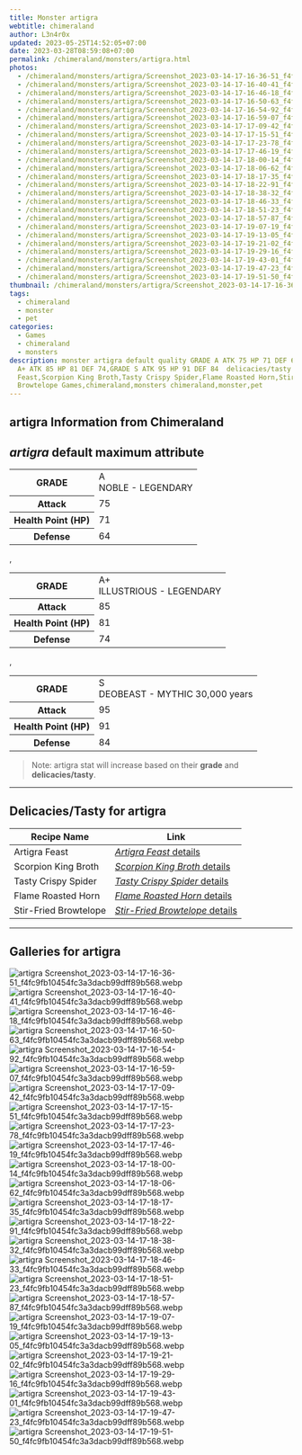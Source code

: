 ```yaml
---
title: Monster artigra
webtitle: chimeraland
author: L3n4r0x
updated: 2023-05-25T14:52:05+07:00
date: 2023-03-28T08:59:08+07:00
permalink: /chimeraland/monsters/artigra.html
photos:
  - /chimeraland/monsters/artigra/Screenshot_2023-03-14-17-16-36-51_f4fc9fb10454fc3a3dacb99dff89b568.webp
  - /chimeraland/monsters/artigra/Screenshot_2023-03-14-17-16-40-41_f4fc9fb10454fc3a3dacb99dff89b568.webp
  - /chimeraland/monsters/artigra/Screenshot_2023-03-14-17-16-46-18_f4fc9fb10454fc3a3dacb99dff89b568.webp
  - /chimeraland/monsters/artigra/Screenshot_2023-03-14-17-16-50-63_f4fc9fb10454fc3a3dacb99dff89b568.webp
  - /chimeraland/monsters/artigra/Screenshot_2023-03-14-17-16-54-92_f4fc9fb10454fc3a3dacb99dff89b568.webp
  - /chimeraland/monsters/artigra/Screenshot_2023-03-14-17-16-59-07_f4fc9fb10454fc3a3dacb99dff89b568.webp
  - /chimeraland/monsters/artigra/Screenshot_2023-03-14-17-17-09-42_f4fc9fb10454fc3a3dacb99dff89b568.webp
  - /chimeraland/monsters/artigra/Screenshot_2023-03-14-17-17-15-51_f4fc9fb10454fc3a3dacb99dff89b568.webp
  - /chimeraland/monsters/artigra/Screenshot_2023-03-14-17-17-23-78_f4fc9fb10454fc3a3dacb99dff89b568.webp
  - /chimeraland/monsters/artigra/Screenshot_2023-03-14-17-17-46-19_f4fc9fb10454fc3a3dacb99dff89b568.webp
  - /chimeraland/monsters/artigra/Screenshot_2023-03-14-17-18-00-14_f4fc9fb10454fc3a3dacb99dff89b568.webp
  - /chimeraland/monsters/artigra/Screenshot_2023-03-14-17-18-06-62_f4fc9fb10454fc3a3dacb99dff89b568.webp
  - /chimeraland/monsters/artigra/Screenshot_2023-03-14-17-18-17-35_f4fc9fb10454fc3a3dacb99dff89b568.webp
  - /chimeraland/monsters/artigra/Screenshot_2023-03-14-17-18-22-91_f4fc9fb10454fc3a3dacb99dff89b568.webp
  - /chimeraland/monsters/artigra/Screenshot_2023-03-14-17-18-38-32_f4fc9fb10454fc3a3dacb99dff89b568.webp
  - /chimeraland/monsters/artigra/Screenshot_2023-03-14-17-18-46-33_f4fc9fb10454fc3a3dacb99dff89b568.webp
  - /chimeraland/monsters/artigra/Screenshot_2023-03-14-17-18-51-23_f4fc9fb10454fc3a3dacb99dff89b568.webp
  - /chimeraland/monsters/artigra/Screenshot_2023-03-14-17-18-57-87_f4fc9fb10454fc3a3dacb99dff89b568.webp
  - /chimeraland/monsters/artigra/Screenshot_2023-03-14-17-19-07-19_f4fc9fb10454fc3a3dacb99dff89b568.webp
  - /chimeraland/monsters/artigra/Screenshot_2023-03-14-17-19-13-05_f4fc9fb10454fc3a3dacb99dff89b568.webp
  - /chimeraland/monsters/artigra/Screenshot_2023-03-14-17-19-21-02_f4fc9fb10454fc3a3dacb99dff89b568.webp
  - /chimeraland/monsters/artigra/Screenshot_2023-03-14-17-19-29-16_f4fc9fb10454fc3a3dacb99dff89b568.webp
  - /chimeraland/monsters/artigra/Screenshot_2023-03-14-17-19-43-01_f4fc9fb10454fc3a3dacb99dff89b568.webp
  - /chimeraland/monsters/artigra/Screenshot_2023-03-14-17-19-47-23_f4fc9fb10454fc3a3dacb99dff89b568.webp
  - /chimeraland/monsters/artigra/Screenshot_2023-03-14-17-19-51-50_f4fc9fb10454fc3a3dacb99dff89b568.webp
thumbnail: /chimeraland/monsters/artigra/Screenshot_2023-03-14-17-16-36-51_f4fc9fb10454fc3a3dacb99dff89b568.webp
tags:
  - chimeraland
  - monster
  - pet
categories:
  - Games
  - chimeraland
  - monsters
description: monster artigra default quality GRADE A ATK 75 HP 71 DEF 64,GRADE
  A+ ATK 85 HP 81 DEF 74,GRADE S ATK 95 HP 91 DEF 84  delicacies/tasty Artigra
  Feast,Scorpion King Broth,Tasty Crispy Spider,Flame Roasted Horn,Stir-Fried
  Browtelope Games,chimeraland,monsters chimeraland,monster,pet
---
```


<link
  rel="stylesheet"
  href="https://rawcdn.githack.com/dimaslanjaka/Web-Manajemen/870a349/css/bootstrap-5-3-0-alpha3-wrapper.css"
/>
<section id="bootstrap-wrapper">
  <div data-bs-theme="dark">
    <h2>artigra Information from Chimeraland</h2>
    <h2 id="attribute"><i>artigra</i> default maximum attribute</h2>
    <div class="row">
      <div class="col mb-2">
        <div class="card">
          <div class="card-body">
            <table>
              <tr>
                <th>GRADE</th>
                <td>
                  A <br /><span class="text-warning">NOBLE - LEGENDARY</span>
                </td>
              </tr>
              <tr>
                <th>Attack</th>
                <td>75</td>
              </tr>
              <tr>
                <th>Health Point (HP)</th>
                <td>71</td>
              </tr>
              <tr>
                <th>Defense</th>
                <td>64</td>
              </tr>
            </table>
          </div>
        </div>
      </div>
      ,
      <div class="col mb-2">
        <div class="card">
          <div class="card-body">
            <table>
              <tr>
                <th>GRADE</th>
                <td>
                  A+ <br /><span class="text-warning"
                    >ILLUSTRIOUS - LEGENDARY</span
                  >
                </td>
              </tr>
              <tr>
                <th>Attack</th>
                <td>85</td>
              </tr>
              <tr>
                <th>Health Point (HP)</th>
                <td>81</td>
              </tr>
              <tr>
                <th>Defense</th>
                <td>74</td>
              </tr>
            </table>
          </div>
        </div>
      </div>
      ,
      <div class="col mb-2">
        <div class="card">
          <div class="card-body">
            <table>
              <tr>
                <th>GRADE</th>
                <td>
                  S <br /><span class="text-danger"
                    >DEOBEAST - MYTHIC 30,000 years</span
                  >
                </td>
              </tr>
              <tr>
                <th>Attack</th>
                <td>95</td>
              </tr>
              <tr>
                <th>Health Point (HP)</th>
                <td>91</td>
              </tr>
              <tr>
                <th>Defense</th>
                <td>84</td>
              </tr>
            </table>
          </div>
        </div>
      </div>
    </div>
    <blockquote>
      Note: artigra stat will increase based on their <b>grade</b> and
      <b>delicacies/tasty</b>.
    </blockquote>
    <hr />
    <h2 id="delicacies">Delicacies/Tasty for artigra</h2>
    <div class="card">
      <div class="card-body">
        <div class="table-responsive">
          <table class="table table-striped">
            <thead>
              <tr>
                <th>Recipe Name</th>
                <th>Link</th>
              </tr>
            </thead>
            <tbody>
              <tr>
                <td>Artigra Feast</td>
                <td>
                  <a
                    href="#"
                    class="text-primary"
                    title="Click here to view recipe Artigra Feast details"
                    ><i>Artigra Feast</i> details</a
                  >
                </td>
              </tr>
              <tr>
                <td>Scorpion King Broth</td>
                <td>
                  <a
                    href="#"
                    class="text-primary"
                    title="Click here to view recipe Scorpion King Broth details"
                    ><i>Scorpion King Broth</i> details</a
                  >
                </td>
              </tr>
              <tr>
                <td>Tasty Crispy Spider</td>
                <td>
                  <a
                    href="#"
                    class="text-primary"
                    title="Click here to view recipe Tasty Crispy Spider details"
                    ><i>Tasty Crispy Spider</i> details</a
                  >
                </td>
              </tr>
              <tr>
                <td>Flame Roasted Horn</td>
                <td>
                  <a
                    href="https://www.webmanajemen.com/chimeraland/recipes/flame-roasted-horn.html"
                    class="text-primary"
                    title="Click here to view recipe Flame Roasted Horn details"
                    ><i>Flame Roasted Horn</i> details</a
                  >
                </td>
              </tr>
              <tr>
                <td>Stir-Fried Browtelope</td>
                <td>
                  <a
                    href="https://www.webmanajemen.com/chimeraland/recipes/stir-fried-browtelope.html"
                    class="text-primary"
                    title="Click here to view recipe Stir-Fried Browtelope details"
                    ><i>Stir-Fried Browtelope</i> details</a
                  >
                </td>
              </tr>
            </tbody>
          </table>
        </div>
      </div>
    </div>
    <hr />
    <div id="gallery">
      <h2>Galleries for artigra</h2>
      <div class="row">
        <div class="col-lg-6 col-12">
          <img
            src="https://www.webmanajemen.com/chimeraland/monsters/artigra/Screenshot_2023-03-14-17-16-36-51_f4fc9fb10454fc3a3dacb99dff89b568.webp"
            alt="artigra Screenshot_2023-03-14-17-16-36-51_f4fc9fb10454fc3a3dacb99dff89b568.webp"
          />
        </div>
        <div class="col-lg-6 col-12">
          <img
            src="https://www.webmanajemen.com/chimeraland/monsters/artigra/Screenshot_2023-03-14-17-16-40-41_f4fc9fb10454fc3a3dacb99dff89b568.webp"
            alt="artigra Screenshot_2023-03-14-17-16-40-41_f4fc9fb10454fc3a3dacb99dff89b568.webp"
          />
        </div>
        <div class="col-lg-6 col-12">
          <img
            src="https://www.webmanajemen.com/chimeraland/monsters/artigra/Screenshot_2023-03-14-17-16-46-18_f4fc9fb10454fc3a3dacb99dff89b568.webp"
            alt="artigra Screenshot_2023-03-14-17-16-46-18_f4fc9fb10454fc3a3dacb99dff89b568.webp"
          />
        </div>
        <div class="col-lg-6 col-12">
          <img
            src="https://www.webmanajemen.com/chimeraland/monsters/artigra/Screenshot_2023-03-14-17-16-50-63_f4fc9fb10454fc3a3dacb99dff89b568.webp"
            alt="artigra Screenshot_2023-03-14-17-16-50-63_f4fc9fb10454fc3a3dacb99dff89b568.webp"
          />
        </div>
        <div class="col-lg-6 col-12">
          <img
            src="https://www.webmanajemen.com/chimeraland/monsters/artigra/Screenshot_2023-03-14-17-16-54-92_f4fc9fb10454fc3a3dacb99dff89b568.webp"
            alt="artigra Screenshot_2023-03-14-17-16-54-92_f4fc9fb10454fc3a3dacb99dff89b568.webp"
          />
        </div>
        <div class="col-lg-6 col-12">
          <img
            src="https://www.webmanajemen.com/chimeraland/monsters/artigra/Screenshot_2023-03-14-17-16-59-07_f4fc9fb10454fc3a3dacb99dff89b568.webp"
            alt="artigra Screenshot_2023-03-14-17-16-59-07_f4fc9fb10454fc3a3dacb99dff89b568.webp"
          />
        </div>
        <div class="col-lg-6 col-12">
          <img
            src="https://www.webmanajemen.com/chimeraland/monsters/artigra/Screenshot_2023-03-14-17-17-09-42_f4fc9fb10454fc3a3dacb99dff89b568.webp"
            alt="artigra Screenshot_2023-03-14-17-17-09-42_f4fc9fb10454fc3a3dacb99dff89b568.webp"
          />
        </div>
        <div class="col-lg-6 col-12">
          <img
            src="https://www.webmanajemen.com/chimeraland/monsters/artigra/Screenshot_2023-03-14-17-17-15-51_f4fc9fb10454fc3a3dacb99dff89b568.webp"
            alt="artigra Screenshot_2023-03-14-17-17-15-51_f4fc9fb10454fc3a3dacb99dff89b568.webp"
          />
        </div>
        <div class="col-lg-6 col-12">
          <img
            src="https://www.webmanajemen.com/chimeraland/monsters/artigra/Screenshot_2023-03-14-17-17-23-78_f4fc9fb10454fc3a3dacb99dff89b568.webp"
            alt="artigra Screenshot_2023-03-14-17-17-23-78_f4fc9fb10454fc3a3dacb99dff89b568.webp"
          />
        </div>
        <div class="col-lg-6 col-12">
          <img
            src="https://www.webmanajemen.com/chimeraland/monsters/artigra/Screenshot_2023-03-14-17-17-46-19_f4fc9fb10454fc3a3dacb99dff89b568.webp"
            alt="artigra Screenshot_2023-03-14-17-17-46-19_f4fc9fb10454fc3a3dacb99dff89b568.webp"
          />
        </div>
        <div class="col-lg-6 col-12">
          <img
            src="https://www.webmanajemen.com/chimeraland/monsters/artigra/Screenshot_2023-03-14-17-18-00-14_f4fc9fb10454fc3a3dacb99dff89b568.webp"
            alt="artigra Screenshot_2023-03-14-17-18-00-14_f4fc9fb10454fc3a3dacb99dff89b568.webp"
          />
        </div>
        <div class="col-lg-6 col-12">
          <img
            src="https://www.webmanajemen.com/chimeraland/monsters/artigra/Screenshot_2023-03-14-17-18-06-62_f4fc9fb10454fc3a3dacb99dff89b568.webp"
            alt="artigra Screenshot_2023-03-14-17-18-06-62_f4fc9fb10454fc3a3dacb99dff89b568.webp"
          />
        </div>
        <div class="col-lg-6 col-12">
          <img
            src="https://www.webmanajemen.com/chimeraland/monsters/artigra/Screenshot_2023-03-14-17-18-17-35_f4fc9fb10454fc3a3dacb99dff89b568.webp"
            alt="artigra Screenshot_2023-03-14-17-18-17-35_f4fc9fb10454fc3a3dacb99dff89b568.webp"
          />
        </div>
        <div class="col-lg-6 col-12">
          <img
            src="https://www.webmanajemen.com/chimeraland/monsters/artigra/Screenshot_2023-03-14-17-18-22-91_f4fc9fb10454fc3a3dacb99dff89b568.webp"
            alt="artigra Screenshot_2023-03-14-17-18-22-91_f4fc9fb10454fc3a3dacb99dff89b568.webp"
          />
        </div>
        <div class="col-lg-6 col-12">
          <img
            src="https://www.webmanajemen.com/chimeraland/monsters/artigra/Screenshot_2023-03-14-17-18-38-32_f4fc9fb10454fc3a3dacb99dff89b568.webp"
            alt="artigra Screenshot_2023-03-14-17-18-38-32_f4fc9fb10454fc3a3dacb99dff89b568.webp"
          />
        </div>
        <div class="col-lg-6 col-12">
          <img
            src="https://www.webmanajemen.com/chimeraland/monsters/artigra/Screenshot_2023-03-14-17-18-46-33_f4fc9fb10454fc3a3dacb99dff89b568.webp"
            alt="artigra Screenshot_2023-03-14-17-18-46-33_f4fc9fb10454fc3a3dacb99dff89b568.webp"
          />
        </div>
        <div class="col-lg-6 col-12">
          <img
            src="https://www.webmanajemen.com/chimeraland/monsters/artigra/Screenshot_2023-03-14-17-18-51-23_f4fc9fb10454fc3a3dacb99dff89b568.webp"
            alt="artigra Screenshot_2023-03-14-17-18-51-23_f4fc9fb10454fc3a3dacb99dff89b568.webp"
          />
        </div>
        <div class="col-lg-6 col-12">
          <img
            src="https://www.webmanajemen.com/chimeraland/monsters/artigra/Screenshot_2023-03-14-17-18-57-87_f4fc9fb10454fc3a3dacb99dff89b568.webp"
            alt="artigra Screenshot_2023-03-14-17-18-57-87_f4fc9fb10454fc3a3dacb99dff89b568.webp"
          />
        </div>
        <div class="col-lg-6 col-12">
          <img
            src="https://www.webmanajemen.com/chimeraland/monsters/artigra/Screenshot_2023-03-14-17-19-07-19_f4fc9fb10454fc3a3dacb99dff89b568.webp"
            alt="artigra Screenshot_2023-03-14-17-19-07-19_f4fc9fb10454fc3a3dacb99dff89b568.webp"
          />
        </div>
        <div class="col-lg-6 col-12">
          <img
            src="https://www.webmanajemen.com/chimeraland/monsters/artigra/Screenshot_2023-03-14-17-19-13-05_f4fc9fb10454fc3a3dacb99dff89b568.webp"
            alt="artigra Screenshot_2023-03-14-17-19-13-05_f4fc9fb10454fc3a3dacb99dff89b568.webp"
          />
        </div>
        <div class="col-lg-6 col-12">
          <img
            src="https://www.webmanajemen.com/chimeraland/monsters/artigra/Screenshot_2023-03-14-17-19-21-02_f4fc9fb10454fc3a3dacb99dff89b568.webp"
            alt="artigra Screenshot_2023-03-14-17-19-21-02_f4fc9fb10454fc3a3dacb99dff89b568.webp"
          />
        </div>
        <div class="col-lg-6 col-12">
          <img
            src="https://www.webmanajemen.com/chimeraland/monsters/artigra/Screenshot_2023-03-14-17-19-29-16_f4fc9fb10454fc3a3dacb99dff89b568.webp"
            alt="artigra Screenshot_2023-03-14-17-19-29-16_f4fc9fb10454fc3a3dacb99dff89b568.webp"
          />
        </div>
        <div class="col-lg-6 col-12">
          <img
            src="https://www.webmanajemen.com/chimeraland/monsters/artigra/Screenshot_2023-03-14-17-19-43-01_f4fc9fb10454fc3a3dacb99dff89b568.webp"
            alt="artigra Screenshot_2023-03-14-17-19-43-01_f4fc9fb10454fc3a3dacb99dff89b568.webp"
          />
        </div>
        <div class="col-lg-6 col-12">
          <img
            src="https://www.webmanajemen.com/chimeraland/monsters/artigra/Screenshot_2023-03-14-17-19-47-23_f4fc9fb10454fc3a3dacb99dff89b568.webp"
            alt="artigra Screenshot_2023-03-14-17-19-47-23_f4fc9fb10454fc3a3dacb99dff89b568.webp"
          />
        </div>
        <div class="col-lg-6 col-12">
          <img
            src="https://www.webmanajemen.com/chimeraland/monsters/artigra/Screenshot_2023-03-14-17-19-51-50_f4fc9fb10454fc3a3dacb99dff89b568.webp"
            alt="artigra Screenshot_2023-03-14-17-19-51-50_f4fc9fb10454fc3a3dacb99dff89b568.webp"
          />
        </div>
      </div>
    </div>
  </div>
</section>
